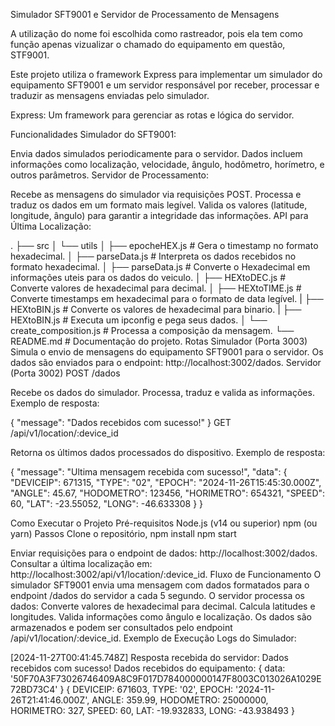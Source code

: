Simulador SFT9001 e Servidor de Processamento de Mensagens

A utilização do nome foi escolhida como rastreador, pois ela tem como função apenas vizualizar o chamado do equipamento em questão, STF9001. 

Este projeto utiliza o framework Express para implementar um simulador do equipamento SFT9001 e um servidor responsável por receber, processar e traduzir as mensagens enviadas pelo simulador.

Express: Um framework para gerenciar as rotas e lógica do servidor.

Funcionalidades
Simulador do SFT9001:

Envia dados simulados periodicamente para o servidor.
Dados incluem informações como localização, velocidade, ângulo, hodômetro, horímetro, e outros parâmetros.
Servidor de Processamento:

Recebe as mensagens do simulador via requisições POST.
Processa e traduz os dados em um formato mais legível.
Valida os valores (latitude, longitude, ângulo) para garantir a integridade das informações.
API para Última Localização:

.
├── src
│   └── utils
│       ├── epocheHEX.js          # Gera o timestamp no formato hexadecimal.
│       ├── parseData.js          # Interpreta os dados recebidos no formato hexadecimal.
│       ├── parseData.js          # Converte o Hexadecimal em informações uteis para os dados do veiculo.
│       ├── HEXtoDEC.js           # Converte valores de hexadecimal para decimal.
│       ├── HEXtoTIME.js          # Converte timestamps em hexadecimal para o formato de data legível.
|       ├── HEXtoBIN.js           # Converte os valores de hexadecimal para binario.
|       ├── HEXtoBIN.js           # Executa um ipconfig e pega seus dados.
│       └── create_composition.js # Processa a composição da mensagem.
└── README.md                      # Documentação do projeto.
Rotas
Simulador (Porta 3003)
Simula o envio de mensagens do equipamento SFT9001 para o servidor.
Os dados são enviados para o endpoint: http://localhost:3002/dados.
Servidor (Porta 3002)
POST /dados

Recebe os dados do simulador.
Processa, traduz e valida as informações.
Exemplo de resposta:

{
  "message": "Dados recebidos com sucesso!"
}
GET /api/v1/location/:device_id


Retorna os últimos dados processados do dispositivo.
Exemplo de resposta:

{
  "message": "Ultima mensagem recebida com sucesso!",
  "data": {
    "DEVICEIP": 671315,
    "TYPE": "02",
    "EPOCH": "2024-11-26T15:45:30.000Z",
    "ANGLE": 45.67,
    "HODOMETRO": 123456,
    "HORIMETRO": 654321,
    "SPEED": 60,
    "LAT": -23.55052,
    "LONG": -46.633308
  }
}

Como Executar o Projeto
Pré-requisitos
Node.js (v14 ou superior)
npm (ou yarn)
Passos
Clone o repositório,
npm install
npm start

Enviar requisições para o endpoint de dados: http://localhost:3002/dados.
Consultar a última localização em: http://localhost:3002/api/v1/location/:device_id.
Fluxo de Funcionamento
O simulador SFT9001 envia uma mensagem com dados formatados para o endpoint /dados do servidor a cada 5 segundo.
O servidor processa os dados:
Converte valores de hexadecimal para decimal.
Calcula latitudes e longitudes.
Valida informações como ângulo e localização.
Os dados são armazenados e podem ser consultados pelo endpoint /api/v1/location/:device_id.
Exemplo de Execução
Logs do Simulador:

[2024-11-27T00:41:45.748Z] Resposta recebida do servidor: Dados recebidos com sucesso!
Dados recebidos do equipamento: {
  data: '50F70A3F73026746409A8C9F017D784000000147F8003C013026A1029E72BD73C4'
}
{
  DEVICEIP: 671603,
  TYPE: '02',
  EPOCH: '2024-11-26T21:41:46.000Z',
  ANGLE: 359.99,
  HODOMETRO: 25000000,
  HORIMETRO: 327,
  SPEED: 60,
  LAT: -19.932833,
  LONG: -43.938493
}

